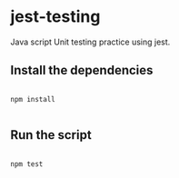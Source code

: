 # jest-testing

Java script Unit testing practice using jest.

## Install the dependencies
```

npm install


```

## Run the script

```

npm test

```
